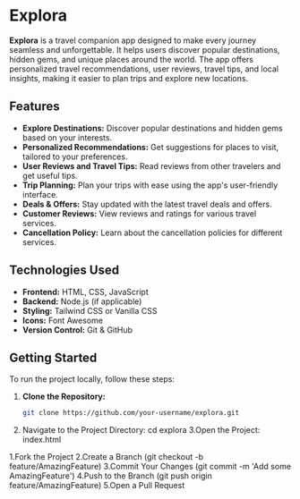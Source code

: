 # Explora

**Explora** is a travel companion app designed to make every journey seamless and unforgettable. It helps users discover popular destinations, hidden gems, and unique places around the world. The app offers personalized travel recommendations, user reviews, travel tips, and local insights, making it easier to plan trips and explore new locations.

## Features

- **Explore Destinations:** Discover popular destinations and hidden gems based on your interests.
- **Personalized Recommendations:** Get suggestions for places to visit, tailored to your preferences.
- **User Reviews and Travel Tips:** Read reviews from other travelers and get useful tips.
- **Trip Planning:** Plan your trips with ease using the app's user-friendly interface.
- **Deals & Offers:** Stay updated with the latest travel deals and offers.
- **Customer Reviews:** View reviews and ratings for various travel services.
- **Cancellation Policy:** Learn about the cancellation policies for different services.

## Technologies Used

- **Frontend:** HTML, CSS, JavaScript
- **Backend:** Node.js (if applicable)
- **Styling:** Tailwind CSS or Vanilla CSS
- **Icons:** Font Awesome
- **Version Control:** Git & GitHub

## Getting Started

To run the project locally, follow these steps:

1. **Clone the Repository:**
   ```bash
   git clone https://github.com/your-username/explora.git
   
2. Navigate to the Project Directory:
   cd explora
3.Open the Project:
   index.html

1.Fork the Project
2.Create a Branch (git checkout -b feature/AmazingFeature)
3.Commit Your Changes (git commit -m 'Add some AmazingFeature')
4.Push to the Branch (git push origin feature/AmazingFeature)
5.Open a Pull Request
